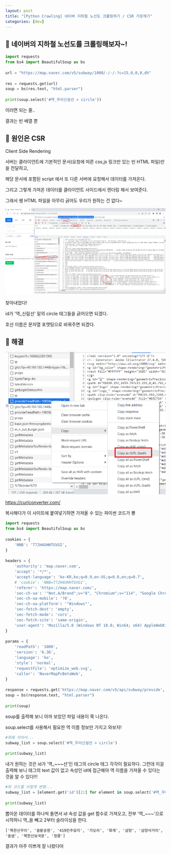 ```yaml
---
layout: post
title: "[Python Crawling] 네이버 지하철 노선도 크롤링하기 / CSR 가로채기"
categories: [dev]
---
```


## 🚉 네이버의 지하철 노선도를 크롤링해보자~!

```py
import requests
from bs4 import BeautifulSoup as bs

url = "https://map.naver.com/v5/subway/1000/-/-/-?c=15,0,0,0,dh"

res = requests.get(url)
soup = bs(res.text, "html.parser")

print(soup.select('#역_우이신설선 > circle'))
```

이러면 되는 줄..

결과는 빈 배열 뿐

## 🚉 원인은 CSR

Client Side Rendering

서버는 클라이언트에 기본적인 문서(요청에 따른 css,js 링크만 있는 빈 HTML 파일)만을 전달하고, 

해당 문서에 포함된 script 에서 또 다른 서버에 요청해서 데이터를 가져온다. 

그리고 그렇게 가져온 데이터를 클라이언트 사이드에서 렌더링 해서 보여준다.

그래서 쌩 HTML 파일을 아무리 긁어도 우리가 원하는 건 없다~

<img src='/attachment/230709/Network.PNG'>

찾아내었다!

id가 '역_신림선' 밑의 circle 태그들을 긁어오면 되겠다.

호선 이름은 문자열 포맷팅으로 바꿔주면 되겠다.

## 🚉 해결

<img src='/attachment/230709/cURL.PNG'>

<https://curlconverter.com/>

복사해다가 이 사이트에 붙여넣기하면 가져올 수 있는 파이썬 코드가 뿅

```py
import requests
from bs4 import BeautifulSoup as bs

cookies = {
    'NNB': 'T72H4UHHTGVGI',
}

headers = {
    'authority': 'map.naver.com',
    'accept': '*/*',
    'accept-language': 'ko-KR,ko;q=0.9,en-US;q=0.8,en;q=0.7',
    # 'cookie': 'NNB=T72H4UHHTGVGI',
    'referer': 'https://map.naver.com/',
    'sec-ch-ua': '"Not.A/Brand";v="8", "Chromium";v="114", "Google Chrome";v="114"',
    'sec-ch-ua-mobile': '?0',
    'sec-ch-ua-platform': '"Windows"',
    'sec-fetch-dest': 'empty',
    'sec-fetch-mode': 'cors',
    'sec-fetch-site': 'same-origin',
    'user-agent': 'Mozilla/5.0 (Windows NT 10.0; Win64; x64) AppleWebKit/537.36 (KHTML, like Gecko) Chrome/114.0.0.0 Safari/537.36',
}

params = {
    'readPath': '1000',
    'version': '6.36',
    'language': 'ko',
    'style': 'normal',
    'requestFile': 'optimize_web.svg',
    'caller': 'NaverMapPcBetaWeb',
}

response = requests.get('https://map.naver.com/v5/api/subway/provide', params=params, cookies=cookies, headers=headers)
soup = bs(response.text, "html.parser")

print(soup)
```

soup를 출력해 보니 아까 보았던 파일 내용이 쭉 나온다.

soup.select를 사용해서 필요한 역 이름 정보만 가지고 와보자!

```py
#위에 이어서...
subway_list = soup.select('#역_우이신설선 > circle')

print(subway_list)
```

내가 원하는 것은 id가 '역_~~~선'인 태그의 circle 태그 각각이 필요하다. 그런데 이걸 출력해 보니 태그의 text 값이 없고 속성인 id에 접근해야 역 이름을 가져올 수 있다는 것을 알 수 있다!!!

```py
#위 코드를 이렇게 변형...
subway_list = [element.get('id')[2:] for element in soup.select('#역_우이신설선 > circle')]

print(subway_list)
```

뽑아온 데이터를 하나씩 돌면서 id 속성 값을 get 함수로 가져오고, 전부 '역_~~~'으로 시작하니 역_을 빼고 2부터 슬라이싱을 한다.

```
['북한산우이', '솔밭공원', '419민주묘지', '가오리', '화계', '삼양', '삼양사거리', '솔샘', '북한산보국문', '정릉']
```

결과가 아주 이쁘게 잘 나왔다아